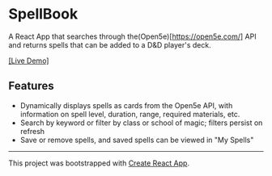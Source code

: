 # SpellBook
A React App that searches through the(Open5e)[https://open5e.com/]  API and returns spells that can be added to a D&D player's deck.

[[Live Demo]](https://j-chau.github.io/spellbook/)

## Features

- Dynamically displays spells as cards from the Open5e API, with information on spell level, duration, range, required materials, etc.
- Search by keyword or filter by class or school of magic; filters persist on refresh
- Save or remove spells, and saved spells can be viewed in "My Spells"

---

This project was bootstrapped with [Create React App](https://github.com/facebook/create-react-app).

